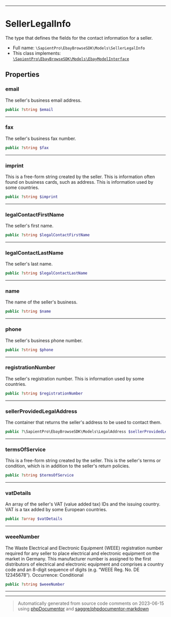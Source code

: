 ***

# SellerLegalInfo

The type that defines the fields for the contact information for a seller.



* Full name: `\SapientPro\EbayBrowseSDK\Models\SellerLegalInfo`
* This class implements:
[`\SapientPro\EbayBrowseSDK\Models\EbayModelInterface`](./EbayModelInterface.md)



## Properties


### email

The seller's business email address.

```php
public ?string $email
```






***

### fax

The seller's business fax number.

```php
public ?string $fax
```






***

### imprint

This is a free-form string created by the seller. This is information often found on business cards, such as address. This is information used by some countries.

```php
public ?string $imprint
```






***

### legalContactFirstName

The seller's first name.

```php
public ?string $legalContactFirstName
```






***

### legalContactLastName

The seller's last name.

```php
public ?string $legalContactLastName
```






***

### name

The name of the seller's business.

```php
public ?string $name
```






***

### phone

The seller's business phone number.

```php
public ?string $phone
```






***

### registrationNumber

The seller's registration number. This is information used by some countries.

```php
public ?string $registrationNumber
```






***

### sellerProvidedLegalAddress

The container that returns the seller's address to be used to contact them.

```php
public ?\SapientPro\EbayBrowseSDK\Models\LegalAddress $sellerProvidedLegalAddress
```






***

### termsOfService

This is a free-form string created by the seller. This is the seller's terms or condition, which is in addition to the seller's return policies.

```php
public ?string $termsOfService
```






***

### vatDetails

An array of the seller's VAT (value added tax) IDs and the issuing country. VAT is a tax added by some European countries.

```php
public ?array $vatDetails
```






***

### weeeNumber

The Waste Electrical and Electronic Equipment (WEEE) registration number required for any seller to place electrical and electronic equipment on the market in Germany. This manufacturer number is assigned to the first distributors of electrical and electronic equipment and comprises a country code and an 8-digit sequence of digits (e.g. “WEEE Reg. No. DE 12345678”). Occurrence: Conditional

```php
public ?string $weeeNumber
```






***



***
> Automatically generated from source code comments on 2023-06-15 using [phpDocumentor](http://www.phpdoc.org/) and [saggre/phpdocumentor-markdown](https://github.com/Saggre/phpDocumentor-markdown)
